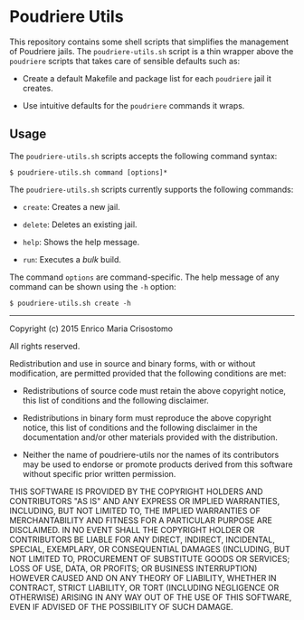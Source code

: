 Poudriere Utils
===============

This repository contains some shell scripts that simplifies the management of
Poudriere jails.  The `poudriere-utils.sh` script is a thin wrapper above the
`poudriere` scripts that takes care of sensible defaults such as:

  * Create a default Makefile and package list for each `poudriere` jail it
    creates.

  * Use intuitive defaults for the `poudriere` commands it wraps.


Usage
-----

The `poudriere-utils.sh` scripts accepts the following command syntax:

    $ poudriere-utils.sh command [options]*

The `poudriere-utils.sh` scripts currently supports the following commands:

  * `create`: Creates a new jail.

  * `delete`: Deletes an existing jail.

  * `help`: Shows the help message.

  * `run`: Executes a _bulk_ build.

The command `options` are command-specific.  The help message of any command can
be shown using the `-h` option:

    $ poudriere-utils.sh create -h

----

Copyright (c) 2015 Enrico Maria Crisostomo

All rights reserved.

Redistribution and use in source and binary forms, with or without modification,
are permitted provided that the following conditions are met:

  * Redistributions of source code must retain the above copyright notice, this
    list of conditions and the following disclaimer.

  * Redistributions in binary form must reproduce the above copyright notice,
    this list of conditions and the following disclaimer in the documentation
    and/or other materials provided with the distribution.

  * Neither the name of poudriere-utils nor the names of its contributors may be
    used to endorse or promote products derived from this software without
    specific prior written permission.

THIS SOFTWARE IS PROVIDED BY THE COPYRIGHT HOLDERS AND CONTRIBUTORS "AS IS" AND
ANY EXPRESS OR IMPLIED WARRANTIES, INCLUDING, BUT NOT LIMITED TO, THE IMPLIED
WARRANTIES OF MERCHANTABILITY AND FITNESS FOR A PARTICULAR PURPOSE ARE
DISCLAIMED. IN NO EVENT SHALL THE COPYRIGHT HOLDER OR CONTRIBUTORS BE LIABLE FOR
ANY DIRECT, INDIRECT, INCIDENTAL, SPECIAL, EXEMPLARY, OR CONSEQUENTIAL DAMAGES
(INCLUDING, BUT NOT LIMITED TO, PROCUREMENT OF SUBSTITUTE GOODS OR SERVICES;
LOSS OF USE, DATA, OR PROFITS; OR BUSINESS INTERRUPTION) HOWEVER CAUSED AND ON
ANY THEORY OF LIABILITY, WHETHER IN CONTRACT, STRICT LIABILITY, OR TORT
(INCLUDING NEGLIGENCE OR OTHERWISE) ARISING IN ANY WAY OUT OF THE USE OF THIS
SOFTWARE, EVEN IF ADVISED OF THE POSSIBILITY OF SUCH DAMAGE.